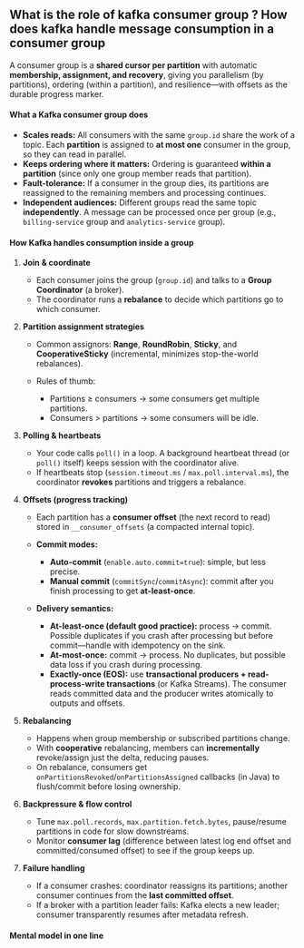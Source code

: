 
## What is the role of kafka consumer group ? How does kafka handle message consumption in a consumer group

A consumer group is a **shared cursor per partition** with automatic **membership, assignment, and recovery**, giving you parallelism (by partitions), ordering (within a partition), and resilience—with offsets as the durable progress marker.

#### What a Kafka **consumer group** does

* **Scales reads:** All consumers with the same `group.id` share the work of a topic. Each **partition** is assigned to **at most one** consumer in the group, so they can read in parallel.
* **Keeps ordering where it matters:** Ordering is guaranteed **within a partition** (since only one group member reads that partition).
* **Fault-tolerance:** If a consumer in the group dies, its partitions are reassigned to the remaining members and processing continues.
* **Independent audiences:** Different groups read the same topic **independently**. A message can be processed once per group (e.g., `billing-service` group and `analytics-service` group).

#### How Kafka handles consumption inside a group

1. **Join & coordinate**

   * Each consumer joins the group (`group.id`) and talks to a **Group Coordinator** (a broker).
   * The coordinator runs a **rebalance** to decide which partitions go to which consumer.

2. **Partition assignment strategies**

   * Common assignors: **Range**, **RoundRobin**, **Sticky**, and **CooperativeSticky** (incremental, minimizes stop-the-world rebalances).
   * Rules of thumb:

     * Partitions ≥ consumers → some consumers get multiple partitions.
     * Consumers > partitions → some consumers will be idle.

3. **Polling & heartbeats**

   * Your code calls `poll()` in a loop. A background heartbeat thread (or `poll()` itself) keeps session with the coordinator alive.
   * If heartbeats stop (`session.timeout.ms` / `max.poll.interval.ms`), the coordinator **revokes** partitions and triggers a rebalance.

4. **Offsets (progress tracking)**

   * Each partition has a **consumer offset** (the next record to read) stored in `__consumer_offsets` (a compacted internal topic).
   * **Commit modes:**

     * **Auto-commit** (`enable.auto.commit=true`): simple, but less precise.
     * **Manual commit** (`commitSync`/`commitAsync`): commit after you finish processing to get **at-least-once**.
   * **Delivery semantics:**

     * **At-least-once (default good practice):** process → commit. Possible duplicates if you crash after processing but before commit—handle with idempotency on the sink.
     * **At-most-once:** commit → process. No duplicates, but possible data loss if you crash during processing.
     * **Exactly-once (EOS):** use **transactional producers + read-process-write transactions** (or Kafka Streams). The consumer reads committed data and the producer writes atomically to outputs and offsets.

5. **Rebalancing**

   * Happens when group membership or subscribed partitions change.
   * With **cooperative** rebalancing, members can **incrementally** revoke/assign just the delta, reducing pauses.
   * On rebalance, consumers get `onPartitionsRevoked`/`onPartitionsAssigned` callbacks (in Java) to flush/commit before losing ownership.

6. **Backpressure & flow control**

   * Tune `max.poll.records`, `max.partition.fetch.bytes`, pause/resume partitions in code for slow downstreams.
   * Monitor **consumer lag** (difference between latest log end offset and committed/consumed offset) to see if the group keeps up.

7. **Failure handling**

   * If a consumer crashes: coordinator reassigns its partitions; another consumer continues from the **last committed offset**.
   * If a broker with a partition leader fails: Kafka elects a new leader; consumer transparently resumes after metadata refresh.


#### Mental model in one line


